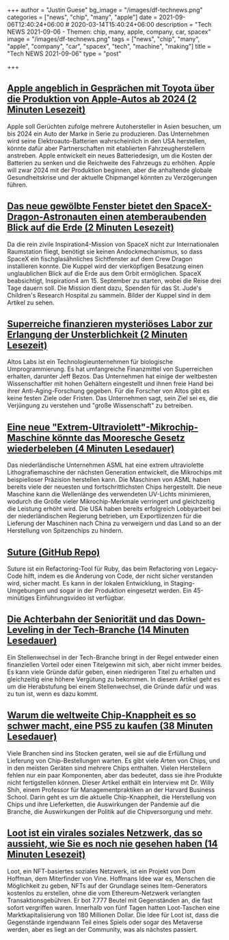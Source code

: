 +++
author = "Justin Guese"
bg_image = "/images/df-technews.png"
categories = ["news", "chip", "many", "apple"]
date = 2021-09-06T12:40:24+06:00 # 2020-03-14T15:40:24+06:00
description = "Tech NEWS 2021-09-06 - Themen: chip, many, apple, company, car, spacex"
image = "/images/df-technews.png"
tags = ["news", "chip", "many", "apple", "company", "car", "spacex", "tech", "machine", "making"]
title = "Tech NEWS 2021-09-06"
type = "post"

+++

## [Apple angeblich in Gesprächen mit Toyota über die Produktion von Apple-Autos ab 2024 (2 Minuten Lesezeit)](https://www.macrumors.com/2021/09/02/apple-car-toyota-visit-2024-production/)

 Apple soll Gerüchten zufolge mehrere Autohersteller in Asien besuchen, um bis 2024 ein Auto der Marke in Serie zu produzieren. Das Unternehmen wird seine Elektroauto-Batterien wahrscheinlich in den USA herstellen, könnte dafür aber Partnerschaften mit etablierten Fahrzeugherstellern anstreben. Apple entwickelt ein neues Batteriedesign, um die Kosten der Batterien zu senken und die Reichweite des Fahrzeugs zu erhöhen. Apple will zwar 2024 mit der Produktion beginnen, aber die anhaltende globale Gesundheitskrise und der aktuelle Chipmangel könnten zu Verzögerungen führen.

## [Das neue gewölbte Fenster bietet den SpaceX-Dragon-Astronauten einen atemberaubenden Blick auf die Erde (2 Minuten Lesezeit)](https://www.cnet.com/news/new-domed-window-to-give-spacex-dragon-astronauts-knockout-view-of-earth/)

 Da die rein zivile Inspiration4-Mission von SpaceX nicht zur Internationalen Raumstation fliegt, benötigt sie keinen Andockmechanismus, so dass SpaceX ein fischglasähnliches Sichtfenster auf dem Crew Dragon installieren konnte. Die Kuppel wird der vierköpfigen Besatzung einen unglaublichen Blick auf die Erde aus dem Orbit ermöglichen. SpaceX beabsichtigt, Inspiration4 am 15. September zu starten, wobei die Reise drei Tage dauern soll. Die Mission dient dazu, Spenden für das St. Jude's Children's Research Hospital zu sammeln. Bilder der Kuppel sind in dem Artikel zu sehen.

## [Superreiche finanzieren mysteriöses Labor zur Erlangung der Unsterblichkeit (2 Minuten Lesezeit)](https://futurism.com/the-byte/altos-labs-wealthy-investors)

 Altos Labs ist ein Technologieunternehmen für biologische Umprogrammierung. Es hat umfangreiche Finanzmittel von Superreichen erhalten, darunter Jeff Bezos. Das Unternehmen hat einige der weltbesten Wissenschaftler mit hohen Gehältern eingestellt und ihnen freie Hand bei ihrer Anti-Aging-Forschung gegeben. Für die Forscher von Altos gibt es keine festen Ziele oder Fristen. Das Unternehmen sagt, sein Ziel sei es, die Verjüngung zu verstehen und "große Wissenschaft" zu betreiben.

## [Eine neue "Extrem-Ultraviolett"-Mikrochip-Maschine könnte das Mooresche Gesetz wiederbeleben (4 Minuten Lesedauer)](https://interestingengineering.com/new-extreme-ultraviolet-microchip-machine-could-revive-moores-law)

 Das niederländische Unternehmen ASML hat eine extrem ultraviolette Lithografiemaschine der nächsten Generation entwickelt, die Mikrochips mit beispielloser Präzision herstellen kann. Die Maschinen von ASML haben bereits viele der neuesten und fortschrittlichsten Chips hergestellt. Die neue Maschine kann die Wellenlänge des verwendeten UV-Lichts minimieren, wodurch die Größe vieler Mikrochip-Merkmale verringert und gleichzeitig die Leistung erhöht wird. Die USA haben bereits erfolgreich Lobbyarbeit bei der niederländischen Regierung betrieben, um Exportlizenzen für die Lieferung der Maschinen nach China zu verweigern und das Land so an der Herstellung von Spitzenchips zu hindern.

## [Suture (GitHub Repo)](https://github.com/testdouble/suture)

 Suture ist ein Refactoring-Tool für Ruby, das beim Refactoring von Legacy-Code hilft, indem es die Änderung von Code, der nicht sicher verstanden wird, sicher macht. Es kann in der lokalen Entwicklung, in Staging-Umgebungen und sogar in der Produktion eingesetzt werden. Ein 45-minütiges Einführungsvideo ist verfügbar.

## [Die Achterbahn der Seniorität und das Down-Leveling in der Tech-Branche (14 Minuten Lesedauer)](https://blog.pragmaticengineer.com/the-seniority-roller-coaster/amp/)

 Ein Stellenwechsel in der Tech-Branche bringt in der Regel entweder einen finanziellen Vorteil oder einen Titelgewinn mit sich, aber nicht immer beides. Es kann viele Gründe dafür geben, einen niedrigeren Titel zu erhalten und gleichzeitig eine höhere Vergütung zu bekommen. In diesem Artikel geht es um die Herabstufung bei einem Stellenwechsel, die Gründe dafür und was zu tun ist, wenn es dazu kommt.

## [Warum die weltweite Chip-Knappheit es so schwer macht, eine PS5 zu kaufen (38 Minuten Lesedauer)](https://www.theverge.com/2021/8/31/22648372/willy-shih-chip-shortage-tsmc-samsung-ps5-decoder-interview)

 Viele Branchen sind ins Stocken geraten, weil sie auf die Erfüllung und Lieferung von Chip-Bestellungen warten. Es gibt viele Arten von Chips, und in den meisten Geräten sind mehrere Chips enthalten. Vielen Herstellern fehlen nur ein paar Komponenten, aber das bedeutet, dass sie ihre Produkte nicht fertigstellen können. Dieser Artikel enthält ein Interview mit Dr. Willy Shih, einem Professor für Managementpraktiken an der Harvard Business School. Darin geht es um die aktuelle Chip-Knappheit, die Herstellung von Chips und ihre Lieferketten, die Auswirkungen der Pandemie auf die Branche, die Auswirkungen der Politik auf die Chipversorgung und mehr.

## [Loot ist ein virales soziales Netzwerk, das so aussieht, wie Sie es noch nie gesehen haben (14 Minuten Lesezeit)](https://www.platformer.news/p/loot-is-a-viral-social-network-that)

 Loot, ein NFT-basiertes soziales Netzwerk, ist ein Projekt von Dom Hoffman, dem Miterfinder von Vine. Hoffmans Idee war es, Menschen die Möglichkeit zu geben, NFTs auf der Grundlage seines Item-Generators kostenlos zu erstellen, ohne die vom Ethereum-Netzwerk verlangten Transaktionsgebühren. Er bot 7.777 Beutel mit Gegenständen an, die fast sofort vergriffen waren. Innerhalb von fünf Tagen hatten Loot-Taschen eine Marktkapitalisierung von 180 Millionen Dollar. Die Idee für Loot ist, dass die Gegenstände irgendwann Teil eines Spiels oder sogar des Metaverse werden, aber es liegt an der Community, was als nächstes passiert.

